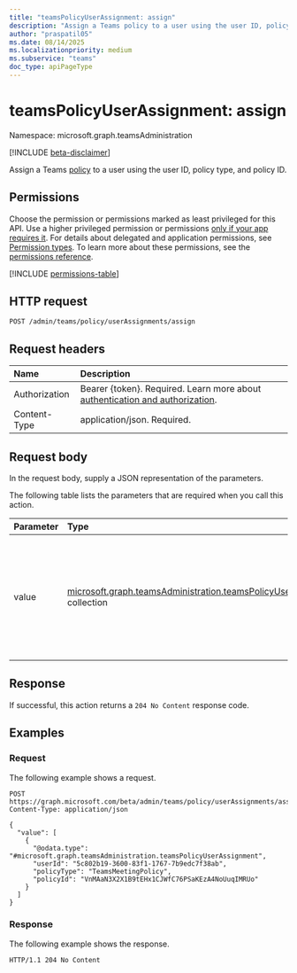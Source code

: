 ```yaml
---
title: "teamsPolicyUserAssignment: assign"
description: "Assign a Teams policy to a user using the user ID, policy type, and policy ID."
author: "praspatil05"
ms.date: 08/14/2025
ms.localizationpriority: medium
ms.subservice: "teams"
doc_type: apiPageType
---
```


# teamsPolicyUserAssignment: assign

Namespace: microsoft.graph.teamsAdministration

[!INCLUDE [beta-disclaimer](../../includes/beta-disclaimer.md)]

Assign a Teams [policy](../resources/teamsadministration-teamspolicyuserassignment.md) to a user using the user ID, policy type, and policy ID.

## Permissions

Choose the permission or permissions marked as least privileged for this API. Use a higher privileged permission or permissions [only if your app requires it](/graph/permissions-overview#best-practices-for-using-microsoft-graph-permissions). For details about delegated and application permissions, see [Permission types](/graph/permissions-overview#permission-types). To learn more about these permissions, see the [permissions reference](/graph/permissions-reference).

<!-- { "blockType": "permissions", "name": "teamsadministration_teamspolicyuserassignment_assign" } -->
[!INCLUDE [permissions-table](../includes/permissions/teamsadministration-teamspolicyuserassignment-assign-permissions.md)]

## HTTP request

<!-- {
  "blockType": "ignored"
}
-->
``` http
POST /admin/teams/policy/userAssignments/assign
```

## Request headers

|Name|Description|
|:---|:---|
|Authorization|Bearer {token}. Required. Learn more about [authentication and authorization](/graph/auth/auth-concepts).|
|Content-Type|application/json. Required.|

## Request body

In the request body, supply a JSON representation of the parameters.

The following table lists the parameters that are required when you call this action.

|Parameter|Type|Description|
|:---|:---|:---|
|value|[microsoft.graph.teamsAdministration.teamsPolicyUserAssignment](../resources/teamsadministration-teamspolicyuserassignment.md) collection|A collection of user-policy assignment objects that specify the user ID, policy type, and policy ID to assign.|

## Response

If successful, this action returns a `204 No Content` response code.

## Examples

### Request

The following example shows a request.
<!-- {
  "blockType": "request",
  "name": "teamspolicyuserassignmentthis.assign"
}
-->
``` http
POST https://graph.microsoft.com/beta/admin/teams/policy/userAssignments/assign
Content-Type: application/json

{
  "value": [
    {
      "@odata.type": "#microsoft.graph.teamsAdministration.teamsPolicyUserAssignment",
      "userId": "5c802b19-3600-83f1-1767-7b9edc7f38ab",
      "policyType": "TeamsMeetingPolicy",
      "policyId": "VnMAaN3X2X1B9tEHx1CJWfC76PSaKEzA4NoUuqIMRUo"
    }
  ]
}
```

### Response

The following example shows the response.
<!-- {
  "blockType": "response",
  "truncated": true
}
-->
``` http
HTTP/1.1 204 No Content
```

